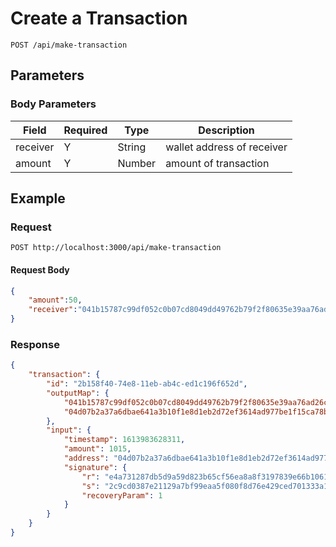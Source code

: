 # Create a Transaction

    POST /api/make-transaction


## Parameters
### Body Parameters
Field | Required| Type | Description
--- | --- | --- | ---
receiver | Y| String | wallet address of receiver
amount | Y |Number| amount of transaction


## Example
### Request

    POST http://localhost:3000/api/make-transaction
#### Request Body
```json 
{
    "amount":50,
    "receiver":"041b15787c99df052c0b07cd8049dd49762b79f2f80635e39aa76ad26c94079ddfb77cc7100c9df1c0497dd52409f71190b81fe8c839f5a8f3ea2d79b780f59919"
}
```
### Response
``` json
{
    "transaction": {
        "id": "2b158f40-74e8-11eb-ab4c-ed1c196f652d",
        "outputMap": {
            "041b15787c99df052c0b07cd8049dd49762b79f2f80635e39aa76ad26c94079ddfb77cc7100c9df1c0497dd52409f71190b81fe8c839f5a8f3ea2d79b780f59919": 250,
            "04d07b2a37a6dbae641a3b10f1e8d1eb2d72ef3614ad977be1f15ca78b1477f2b4b67d33412b9d29ec67df2c8da03ee25b3a5c1e7ce7be3e33e1f2a47091a58e84": 765
        },
        "input": {
            "timestamp": 1613983628311,
            "amount": 1015,
            "address": "04d07b2a37a6dbae641a3b10f1e8d1eb2d72ef3614ad977be1f15ca78b1477f2b4b67d33412b9d29ec67df2c8da03ee25b3a5c1e7ce7be3e33e1f2a47091a58e84",
            "signature": {
                "r": "e4a731287db5d9a59d823b65cf56ea8a8f3197839e66b106173fd78f5ef5c89f",
                "s": "2c9cd0387e21129a7bf99eaa5f080f8d76e429ced701333a15df38f6e81ada9e",
                "recoveryParam": 1
            }
        }
    }
}
```